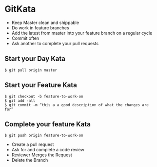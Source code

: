 # GitKata
* Keep Master clean and shippable
* Do work in feature branches
* Add the latest from master into your feature branch on a regular cycle
* Commit often
* Ask another to complete your pull requests

## Start your Day Kata
	$ git pull origin master

## Start your Feature Kata
	$ git checkout -b feature-to-work-on
	$ git add -all
	$ git commit -m “this a a good description of what the changes are for”

## Complete your feature Kata

	$ git push origin feature-to-work-on

* Create a pull request
* Ask for and complete a code review
* Reviewer Merges the Request
* Delete the Branch